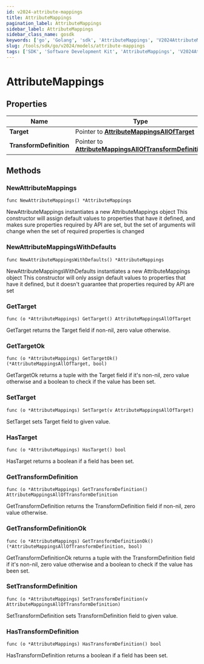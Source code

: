 ```yaml
---
id: v2024-attribute-mappings
title: AttributeMappings
pagination_label: AttributeMappings
sidebar_label: AttributeMappings
sidebar_class_name: gosdk
keywords: ['go', 'Golang', 'sdk', 'AttributeMappings', 'V2024AttributeMappings'] 
slug: /tools/sdk/go/v2024/models/attribute-mappings
tags: ['SDK', 'Software Development Kit', 'AttributeMappings', 'V2024AttributeMappings']
---
```


# AttributeMappings

## Properties

Name | Type | Description | Notes
------------ | ------------- | ------------- | -------------
**Target** | Pointer to [**AttributeMappingsAllOfTarget**](attribute-mappings-all-of-target) |  | [optional] 
**TransformDefinition** | Pointer to [**AttributeMappingsAllOfTransformDefinition**](attribute-mappings-all-of-transform-definition) |  | [optional] 

## Methods

### NewAttributeMappings

`func NewAttributeMappings() *AttributeMappings`

NewAttributeMappings instantiates a new AttributeMappings object
This constructor will assign default values to properties that have it defined,
and makes sure properties required by API are set, but the set of arguments
will change when the set of required properties is changed

### NewAttributeMappingsWithDefaults

`func NewAttributeMappingsWithDefaults() *AttributeMappings`

NewAttributeMappingsWithDefaults instantiates a new AttributeMappings object
This constructor will only assign default values to properties that have it defined,
but it doesn't guarantee that properties required by API are set

### GetTarget

`func (o *AttributeMappings) GetTarget() AttributeMappingsAllOfTarget`

GetTarget returns the Target field if non-nil, zero value otherwise.

### GetTargetOk

`func (o *AttributeMappings) GetTargetOk() (*AttributeMappingsAllOfTarget, bool)`

GetTargetOk returns a tuple with the Target field if it's non-nil, zero value otherwise
and a boolean to check if the value has been set.

### SetTarget

`func (o *AttributeMappings) SetTarget(v AttributeMappingsAllOfTarget)`

SetTarget sets Target field to given value.

### HasTarget

`func (o *AttributeMappings) HasTarget() bool`

HasTarget returns a boolean if a field has been set.

### GetTransformDefinition

`func (o *AttributeMappings) GetTransformDefinition() AttributeMappingsAllOfTransformDefinition`

GetTransformDefinition returns the TransformDefinition field if non-nil, zero value otherwise.

### GetTransformDefinitionOk

`func (o *AttributeMappings) GetTransformDefinitionOk() (*AttributeMappingsAllOfTransformDefinition, bool)`

GetTransformDefinitionOk returns a tuple with the TransformDefinition field if it's non-nil, zero value otherwise
and a boolean to check if the value has been set.

### SetTransformDefinition

`func (o *AttributeMappings) SetTransformDefinition(v AttributeMappingsAllOfTransformDefinition)`

SetTransformDefinition sets TransformDefinition field to given value.

### HasTransformDefinition

`func (o *AttributeMappings) HasTransformDefinition() bool`

HasTransformDefinition returns a boolean if a field has been set.


